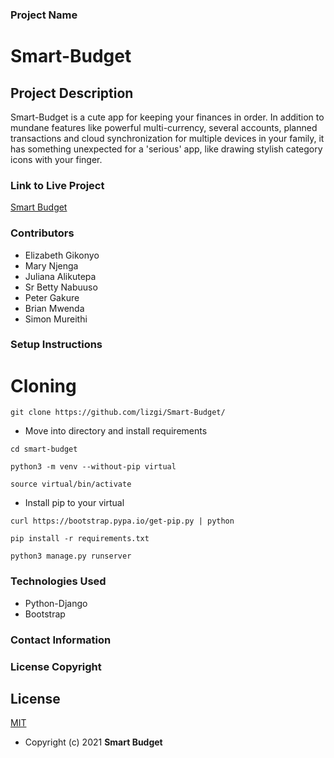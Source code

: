### Project Name
# Smart-Budget

## Project Description
Smart-Budget is a cute app for keeping your finances in order. In addition to mundane features like powerful multi-currency, several accounts, planned transactions and cloud synchronization for multiple devices in your family, it has something unexpected for a 'serious' app, like drawing stylish category icons with your finger.
### Link to Live Project
[Smart Budget]()
### Contributors
* Elizabeth Gikonyo
* Mary Njenga
* Juliana Alikutepa
* Sr Betty Nabuuso
* Peter Gakure
* Brian Mwenda
* Simon Mureithi
### Setup Instructions
# Cloning
```
git clone https://github.com/lizgi/Smart-Budget/
```
* Move into directory and install requirements
```
cd smart-budget
```

```
python3 -m venv --without-pip virtual
```

```
source virtual/bin/activate
```

* Install pip to your virtual  

```
curl https://bootstrap.pypa.io/get-pip.py | python
```

```
pip install -r requirements.txt
```
```
python3 manage.py runserver
```


### Technologies Used
* Python-Django
* Bootstrap

### Contact Information


### License Copyright

## License 
[MIT](license)
* Copyright (c) 2021 **Smart Budget**